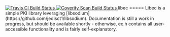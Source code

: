 
<a href="https://travis-ci.org/erayd/libec">
  <img alt="Travis CI Build Status" src="https://api.travis-ci.org/erayd/libec.svg"/>
</a>
<a href="https://scan.coverity.com/projects/4885">
  <img alt="Coverity Scan Build Status" src="https://scan.coverity.com/projects/4885/badge.svg"/>
</a>
libec
=====
Libec is a simple PKI library leveraging [libsodium](https://github.com/jedisct1/libsodium). Documentation
is still a work in progress, but should be available shortly - otherwise, ec.h contains all user-accessible
functionality and is fairly self-explanatory.
